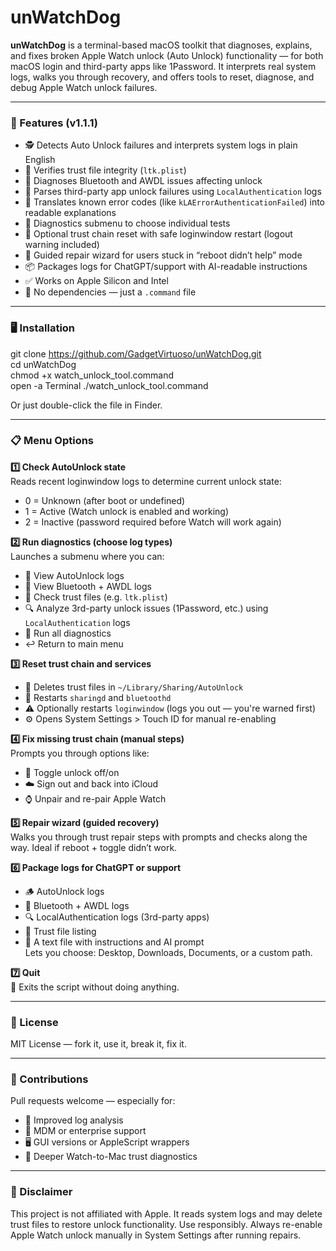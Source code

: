# unWatchDog

**unWatchDog** is a terminal-based macOS toolkit that diagnoses, explains, and fixes broken Apple Watch unlock (Auto Unlock) functionality — for both macOS login and third-party apps like 1Password. It interprets real system logs, walks you through recovery, and offers tools to reset, diagnose, and debug Apple Watch unlock failures.

---

### 🔧 Features (v1.1.1)

- 🕵️ Detects Auto Unlock failures and interprets system logs in plain English  
- 📂 Verifies trust file integrity (`ltk.plist`)  
- 📡 Diagnoses Bluetooth and AWDL issues affecting unlock  
- 🧩 Parses third-party app unlock failures using `LocalAuthentication` logs  
- 🧠 Translates known error codes (like `kLAErrorAuthenticationFailed`) into readable explanations  
- 🧪 Diagnostics submenu to choose individual tests  
- 🔄 Optional trust chain reset with safe loginwindow restart (logout warning included)  
- 🧙 Guided repair wizard for users stuck in “reboot didn’t help” mode  
- 📦 Packages logs for ChatGPT/support with AI-readable instructions  
- ✅ Works on Apple Silicon and Intel  
- 🚫 No dependencies — just a `.command` file

---

### 🖥️ Installation

git clone https://github.com/GadgetVirtuoso/unWatchDog.git  
cd unWatchDog  
chmod +x watch_unlock_tool.command  
open -a Terminal ./watch_unlock_tool.command

Or just double-click the file in Finder.

---

### 📋 Menu Options

**1️⃣ Check AutoUnlock state**  
Reads recent loginwindow logs to determine current unlock state:  
- 0 = Unknown (after boot or undefined)  
- 1 = Active (Watch unlock is enabled and working)  
- 2 = Inactive (password required before Watch will work again)

**2️⃣ Run diagnostics (choose log types)**  
Launches a submenu where you can:  
- 📄 View AutoUnlock logs  
- 📡 View Bluetooth + AWDL logs  
- 📂 Check trust files (e.g. `ltk.plist`)  
- 🔍 Analyze 3rd-party unlock issues (1Password, etc.) using `LocalAuthentication` logs  
- 🧪 Run all diagnostics  
- ↩️ Return to main menu

**3️⃣ Reset trust chain and services**  
- 🧨 Deletes trust files in `~/Library/Sharing/AutoUnlock`  
- 🔄 Restarts `sharingd` and `bluetoothd`  
- ⚠️ Optionally restarts `loginwindow` (logs you out — you're warned first)  
- ⚙️ Opens System Settings > Touch ID for manual re-enabling

**4️⃣ Fix missing trust chain (manual steps)**  
Prompts you through options like:  
- 🔁 Toggle unlock off/on  
- ☁️ Sign out and back into iCloud  
- ⌚ Unpair and re-pair Apple Watch

**5️⃣ Repair wizard (guided recovery)**  
Walks you through trust repair steps with prompts and checks along the way. Ideal if reboot + toggle didn’t work.

**6️⃣ Package logs for ChatGPT or support**  
- 🪵 AutoUnlock logs  
- 📡 Bluetooth + AWDL logs  
- 🔍 LocalAuthentication logs (3rd-party apps)  
- 📂 Trust file listing  
- 📄 A text file with instructions and AI prompt  
Lets you choose: Desktop, Downloads, Documents, or a custom path.

**7️⃣ Quit**  
👋 Exits the script without doing anything.

---

### 📄 License

MIT License — fork it, use it, break it, fix it.

---

### 🤝 Contributions

Pull requests welcome — especially for:  
- 🧠 Improved log analysis  
- 🎯 MDM or enterprise support  
- 🖥️ GUI versions or AppleScript wrappers  
- 🧪 Deeper Watch-to-Mac trust diagnostics

---

### 🚫 Disclaimer

This project is not affiliated with Apple. It reads system logs and may delete trust files to restore unlock functionality. Use responsibly. Always re-enable Apple Watch unlock manually in System Settings after running repairs.